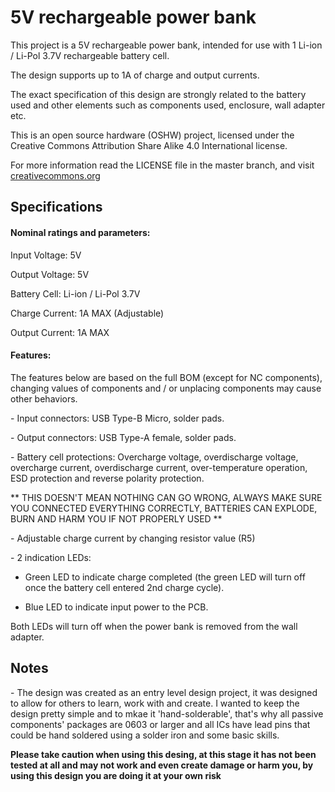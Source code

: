 # 5V rechargeable power bank

This project is a 5V rechargeable power bank, intended for use with 1 Li-ion / Li-Pol 3.7V rechargeable battery cell.

The design supports up to 1A of charge and output currents.

The exact specification of this design are strongly related to the battery used and other elements such as components used, enclosure, wall adapter etc. 

This is an open source hardware (OSHW) project, licensed under the Creative Commons Attribution Share Alike 4.0 International license.
 
For more information read the LICENSE file in the master branch, and visit [creativecommons.org](https://creativecommons.org/)

## Specifications 

#### Nominal ratings and parameters: 

Input Voltage: 5V

Output Voltage: 5V

Battery Cell: Li-ion / Li-Pol 3.7V 

Charge Current: 1A MAX (Adjustable)

Output Current: 1A MAX

#### Features:

The features below are based on the full BOM (except for NC components), changing values of components and / or unplacing components may cause other behaviors.

\- Input connectors: USB Type-B Micro, solder pads.

\- Output connectors: USB Type-A female, solder pads. 

\- Battery cell protections: Overcharge voltage, overdischarge voltage, overcharge current, overdischarge current, over-temperature operation, ESD protection and reverse polarity protection.

** THIS DOESN'T MEAN NOTHING CAN GO WRONG, ALWAYS MAKE SURE YOU CONNECTED EVERYTHING CORRECTLY, BATTERIES CAN EXPLODE, BURN AND HARM YOU IF NOT PROPERLY USED **

\- Adjustable charge current by changing resistor value (R5)

\- 2 indication LEDs:

- Green LED to indicate charge completed (the green LED will turn off once the battery cell entered 2nd charge cycle).
	
- Blue LED to indicate input power to the PCB. 

Both LEDs will turn off when the power bank is removed from the wall adapter.


## Notes

\- The design was created as an entry level design project, it was designed to allow for others to learn, work with and create. I wanted to keep the design pretty simple and to mkae it 'hand-solderable', that's why all passive components' packages are 0603 or larger and all ICs have lead pins that could be hand soldered using a solder iron and some basic skills.

**Please take caution when using this desing, at this stage it has not been tested at all and may not work and even create damage or harm you, by using this design you are doing it at your own risk**
